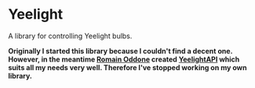 # Yeelight

A library for controlling Yeelight bulbs.


**Originally I started this library because I couldn't find a decent one. However, in the meantime [Romain Oddone](https://github.com/roddone) created [YeelightAPI](https://github.com/roddone/YeelightAPI) which suits all my needs very well. Therefore I've stopped working on my own library.**

